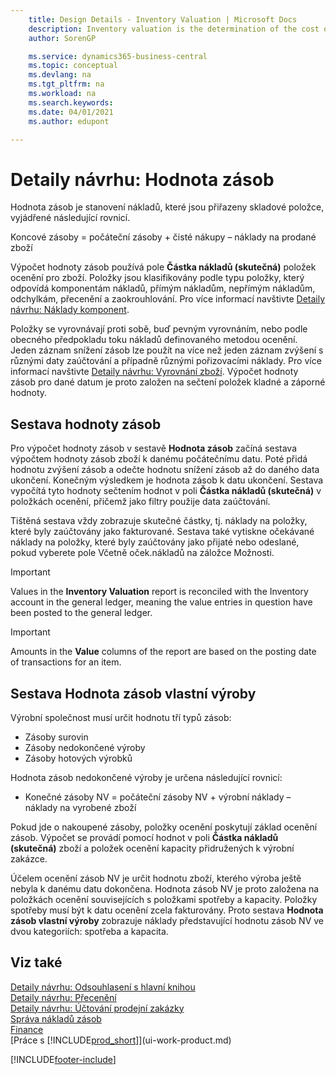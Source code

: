 ```yaml
---
    title: Design Details - Inventory Valuation | Microsoft Docs
    description: Inventory valuation is the determination of the cost of an inventory item.
    author: SorenGP

    ms.service: dynamics365-business-central
    ms.topic: conceptual
    ms.devlang: na
    ms.tgt_pltfrm: na
    ms.workload: na
    ms.search.keywords:
    ms.date: 04/01/2021
    ms.author: edupont

---
```

# Detaily návrhu: Hodnota zásob
Hodnota zásob je stanovení nákladů, které jsou přiřazeny skladové položce, vyjádřené následující rovnicí.

Koncové zásoby = počáteční zásoby + čisté nákupy – náklady na prodané zboží

Výpočet hodnoty zásob používá pole **Částka nákladů (skutečná)** položek ocenění pro zboží. Položky jsou klasifikovány podle typu položky, který odpovídá komponentám nákladů, přímým nákladům, nepřímým nákladům, odchylkám, přecenění a zaokrouhlování. Pro více informací navštivte [Detaily návrhu: Náklady komponent](design-details-cost-components.md).

Položky se vyrovnávají proti sobě, buď pevným vyrovnáním, nebo podle obecného předpokladu toku nákladů definovaného metodou ocenění. Jeden záznam snížení zásob lze použít na více než jeden záznam zvýšení s různými daty zaúčtování a případně různými pořizovacími náklady. Pro více informací navštivte [Detaily návrhu: Vyrovnání zboží](design-details-item-application.md). Výpočet hodnoty zásob pro dané datum je proto založen na sečtení položek kladné a záporné hodnoty.

## Sestava hodnoty zásob
Pro výpočet hodnoty zásob v sestavě **Hodnota zásob** začíná sestava výpočtem hodnoty zásob zboží k danému počátečnímu datu. Poté přidá hodnotu zvýšení zásob a odečte hodnotu snížení zásob až do daného data ukončení. Konečným výsledkem je hodnota zásob k datu ukončení. Sestava vypočítá tyto hodnoty sečtením hodnot v poli **Částka nákladů (skutečná)** v položkách ocenění, přičemž jako filtry použije data zaúčtování.

Tištěná sestava vždy zobrazuje skutečné částky, tj. náklady na položky, které byly zaúčtovány jako fakturované. Sestava také vytiskne očekávané náklady na položky, které byly zaúčtovány jako přijaté nebo odeslané, pokud vyberete pole Včetně oček.nákladů na záložce Možnosti.

> [!IMPORTANT]  
> Values in the **Inventory Valuation** report is reconciled with the Inventory account in the general ledger, meaning the value entries in question have been posted to the general ledger.

> [!IMPORTANT]  
> Amounts in the **Value** columns of the report are based on the posting date of transactions for an item.

## Sestava Hodnota zásob vlastní výroby
Výrobní společnost musí určit hodnotu tří typů zásob:

* Zásoby surovin
* Zásoby nedokončené výroby
* Zásoby hotových výrobků

Hodnota zásob nedokončené výroby je určena následující rovnicí:

* Konečné zásoby NV = počáteční zásoby NV + výrobní náklady – náklady na vyrobené zboží

Pokud jde o nakoupené zásoby, položky ocenění poskytují základ ocenění zásob. Výpočet se provádí pomocí hodnot v poli **Částka nákladů (skutečná)** zboží a položek ocenění kapacity přidružených k výrobní zakázce.

Účelem ocenění zásob NV je určit hodnotu zboží, kterého výroba ještě nebyla k danému datu dokončena. Hodnota zásob NV je proto založena na položkách ocenění souvisejících s položkami spotřeby a kapacity. Položky spotřeby musí být k datu ocenění zcela fakturovány. Proto sestava  **Hodnota zásob vlastní výroby** zobrazuje náklady představující hodnotu zásob NV ve dvou kategoriích: spotřeba a kapacita.

## Viz také
[Detaily návrhu: Odsouhlasení s hlavní knihou](design-details-reconciliation-with-the-general-ledger.md)     
[Detaily návrhu: Přecenění](design-details-revaluation.md)     
[Detaily návrhu: Účtování prodejní zakázky](design-details-production-order-posting.md)  
[Správa nákladů zásob](finance-manage-inventory-costs.md)    
[Finance](finance.md)    
[Práce s [!INCLUDE[prod_short](includes/prod_short.md)]](ui-work-product.md)


[!INCLUDE[footer-include](includes/footer-banner.md)]